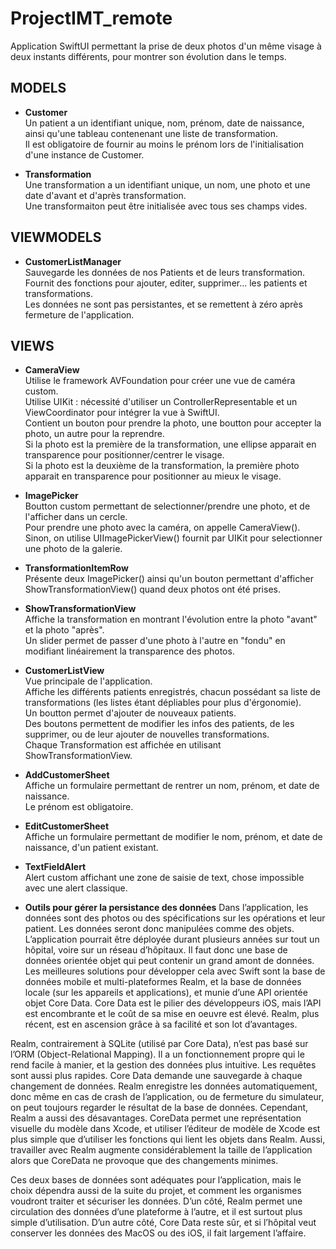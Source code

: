 # ProjectIMT_remote

Application SwiftUI permettant la prise de deux photos d'un même visage à deux instants différents, pour montrer son évolution dans le temps.

## MODELS

* **Customer**  
Un patient a un identifiant unique, nom, prénom, date de naissance, ainsi qu'une tableau contenenant une liste de transformation.  
Il est obligatoire de fournir au moins le prénom lors de l'initialisation d'une instance de Customer.  
            
* **Transformation**     
Une transformation a un identifiant unique, un nom, une photo et une date d'avant et d'après transformation.  
Une transformaiton peut être initialisée avec tous ses champs vides.  



## VIEWMODELS 

* **CustomerListManager**  
Sauvegarde les données de nos Patients et de leurs transformation.  
Fournit des fonctions pour ajouter, editer, supprimer... les patients et transformations.  
Les données ne sont pas persistantes, et se remettent à zéro après fermeture de l'application.  



## VIEWS

* **CameraView**  
Utilise le framework AVFoundation pour créer une vue de caméra custom.  
Utilise UIKit : nécessité d'utiliser un ControllerRepresentable et un ViewCoordinator pour intégrer la vue à SwiftUI.  
Contient un bouton pour prendre la photo, une boutton pour accepter la photo, un autre pour la reprendre.  
Si la photo est la première de la transformation, une ellipse apparait en transparence pour positionner/centrer le visage.  
Si la photo est la deuxième de la transformation, la première photo apparait en transparence pour positionner au mieux le visage.  

* **ImagePicker**  
Boutton custom permettant de selectionner/prendre une photo, et de l'afficher dans un cercle.  
Pour prendre une photo avec la caméra, on appelle CameraView().  
Sinon, on utilise UIImagePickerView() fournit par UIKit pour selectionner une photo de la galerie.  

* **TransformationItemRow**   
Présente deux ImagePicker() ainsi qu'un bouton permettant d'afficher ShowTransformationView() quand deux photos ont été prises.  

* **ShowTransformationView**  
Affiche la transformation en montrant l'évolution entre la photo "avant" et la photo "après".  
Un slider permet de passer d'une photo à l'autre en "fondu" en modifiant linéairement la transparence des photos.  

* **CustomerListView**  
Vue principale de l'application.  
Affiche les différents patients enregistrés, chacun possédant sa liste de transformations (les listes étant dépliables pour plus d'érgonomie).  
Un boutton permet d'ajouter de nouveaux patients.  
Des boutons permettent de modifier les infos des patients, de les supprimer, ou de leur ajouter de nouvelles transformations.  
Chaque Transformation est affichée en utilisant ShowTransformationView.  

* **AddCustomerSheet**  
Affiche un formulaire permettant de rentrer un nom, prénom, et date de naissance.  
Le prénom est obligatoire.  

* **EditCustomerSheet**  
Affiche un formulaire permettant de modifier le nom, prénom, et date de naissance, d'un patient existant.  

* **TextFieldAlert**  
Alert custom affichant une zone de saisie de text, chose impossible avec une alert classique.

* **Outils pour gérer la persistance des données**
Dans l’application, les données sont des photos ou des spécifications sur les opérations et leur patient. Les données seront donc manipulées comme des objets. L’application pourrait être déployée durant plusieurs années sur tout un hôpital, voire sur un réseau d’hôpitaux. Il faut donc une base de données orientée objet qui peut contenir un grand amont de données.
Les meilleures solutions pour développer cela avec Swift sont la base de données mobile et multi-plateformes Realm, et la base de données locale (sur les appareils et applications), et munie d’une API orientée objet Core Data. Core Data est le pilier des développeurs iOS, mais l’API est encombrante et le coût de sa mise en oeuvre est élevé. Realm, plus récent, est en ascension grâce à sa facilité et son lot d’avantages.

Realm, contrairement à SQLite (utilisé par Core Data), n’est pas basé sur l’ORM (Object-Relational Mapping). Il a un fonctionnement propre qui le rend facile à manier, et la gestion des données plus intuitive. Les requêtes sont aussi plus rapides. Core Data demande une sauvegarde à chaque changement de données. Realm enregistre les données automatiquement, donc même en cas de crash de l’application, ou de fermeture du simulateur, on peut toujours regarder le résultat de la base de données. 
Cependant, Realm a aussi des désavantages. CoreData permet une représentation visuelle du modèle dans Xcode, et utiliser l’éditeur de modèle de Xcode est plus simple que d’utiliser les fonctions qui lient les objets dans Realm. Aussi, travailler avec Realm augmente considérablement la taille de l’application alors que CoreData ne provoque que des changements minimes.

Ces deux bases de données sont adéquates pour l’application, mais le choix dépendra aussi de la suite du projet, et comment les organismes voudront traiter et sécuriser les données. D’un côté, Realm permet une circulation des données d’une plateforme à l’autre, et il est surtout plus simple d’utilisation. D’un autre côté, Core Data reste sûr, et si l’hôpital veut conserver les données des MacOS ou des iOS, il fait largement l’affaire.

